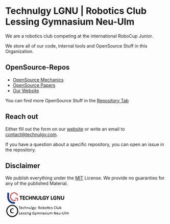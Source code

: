 # Technulgy LGNU | Robotics Club Lessing Gymnasium Neu-Ulm

We are a robotics club competing at the international RoboCup Junior.

We store all of our code, internal tools and OpenSource Stuff in this Organization.

## OpenSource-Repos

 - [OpenSource Mechanics](https://github.com/Technulgy-LGNU/OpenSource-Mechanics)
 - [OpenSource Papers](https://github.com/Technulgy-LGNU/OpenSource-Papers)
 - [Our Website](https://github.com/Technulgy-LGNU/technulgy-website)

You can find more OpenSource Stuff in the [Repository Tab](https://github.com/orgs/Technulgy-LGNU/repositories?type=source)

## Reach out
Either fill out the form on our [website](https://technulgy.com) or
write an email to [contact@technulgy.com](mailto:contact@technulgy.com).

If you have a question about a specific repository, you can open an issue in the repository.

## Disclaimer

We publish everything under the [MIT](https://opensource.org/license/mit) License.
We provide no guaranties for any of the published Material. 

![bottom logo](../bottom-logo.png)
